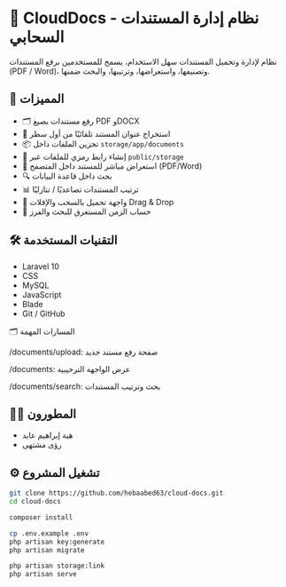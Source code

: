 # 📄 CloudDocs - نظام إدارة المستندات السحابي

نظام لإدارة وتحميل المستندات سهل الاستخدام، يسمح للمستخدمين برفع المستندات (PDF / Word)، وتصنيفها، واستعراضها، وترتيبها، والبحث ضمنها.

## 🚀 المميزات

- 🗂️ رفع مستندات بصيغ PDF وDOCX
- 🧠 استخراج عنوان المستند تلقائيًا من أول سطر
- 📦 تخزين الملفات داخل `storage/app/documents`
- 🔗 إنشاء رابط رمزي للملفات عبر `public/storage`
- 👀 استعراض مباشر للمستند داخل المتصفح (PDF/Word)
- 🔍 بحث داخل قاعدة البيانات
- 📊 ترتيب المستندات تصاعديًا / تنازليًا
- 📁 واجهة تحميل بالسحب والإفلات Drag & Drop
- 🧠 حساب الزمن المستغرق للبحث والفرز

## 🛠️ التقنيات المستخدمة

- Laravel 10
- CSS
- MySQL
- JavaScript
- Blade
- Git / GitHub

🗂️ المسارات المهمة

/documents/upload: صفحة رفع مستند جديد

/documents: عرض الواجهة الترحيبية 

/documents/search: بحث وترتيب المستندات

## 👩‍💻 المطورون

- هبة إبراهيم عابد
- رؤى مشتهى

## ⚙️ تشغيل المشروع

```bash
git clone https://github.com/hebaabed63/cloud-docs.git
cd cloud-docs

composer install

cp .env.example .env
php artisan key:generate
php artisan migrate

php artisan storage:link
php artisan serve
